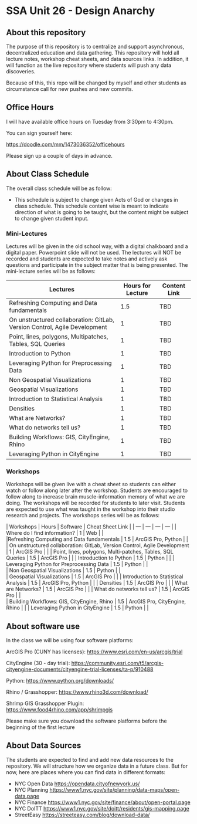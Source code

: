 # SSA Unit 26 - Design Anarchy 

## About this repository
The purpose of this repository is to centralize and support asynchronous, decentralized education and data gathering. This repository will hold all lecture notes, workshop cheat sheets, and data sources links. In addition, it will function as the live repository where students will push any data discoveries.

Because of this, this repo will be changed by myself and other students as circumstance call for new pushes and new commits.

## Office Hours
I will have available office hours on Tuesday from 3:30pm to 4:30pm.

You can sign yourself here:

https://doodle.com/mm/1473036352/officehours

Please sign up a couple of days in advance.

## About Class Schedule

The overall class schedule will be as follow:



* This schedule is subject to change given Acts of God or changes in class schedule. This schedule content wise is meant to indicate direction of what is going to be taught, but the content might be subject to change given student input.

### Mini-Lectures
Lectures will be given in the old school way, with a digital chalkboard and a digital paper. Powerpoint slide will not be used. The lectures will NOT be recorded and students are expected to take notes and actively ask questions and participate in the subject matter that is being presented. The mini-lecture series will be as follows:

| Lectures	| Hours for Lecture |	Content Link |
| --- | --- | --- | 
| Refreshing Computing and Data fundamentals	| 1.5	| TBD |
| On unstructured collaboration: GitLab, Version Control, Agile Development	| 1	| TBD |
| Point, lines, polygons, Multipatches, Tables, SQL Queries |	1	| TBD |
| Introduction to Python	| 1	| TBD |
| Leveraging Python for Preprocessing Data	| 1	| TBD |
| Non Geospatial Visualizations	| 1	| TBD |
| Geospatial Visualizations	| 1	| TBD |
| Introduction to Statistical Analysis | 1 | TBD |
| Densities	| 1	| TBD |
| What are Networks?	| 1	| TBD |
| What do networks tell us? |	1	| TBD |
| Building Workflows: GIS, CityEngine, Rhino |	1	| TBD |
| Leveraging Python in CityEngine	| 1	| TBD |

### Workshops
Workshops will be given live with a cheat sheet so students can either watch or follow along later after the workshop. Students are encouraged to follow along to increase brain muscle-information memory of what we are doing. The workshops will be recorded for students to later visit. Students are expected to use what was taught in the workshop into their studio research and projects. The workshops series will be as follows:

| Workshops	| Hours |	Software	| Cheat Sheet Link |
| — | — | — | — |
| Where do I find information? |	1	| Web | |	
|Refreshing Computing and Data fundamentals	| 1.5 |	ArcGIS Pro, Python | |
| On unstructured collaboration: GitLab, Version Control, Agile Development	| 1	| ArcGIS Pro | |
| Point, lines, polygons, Multi-patches, Tables, SQL Queries | 1.5	| ArcGIS Pro	 | | 
| Introduction to Python	 | 1.5 	| Python	 | |
| Leveraging Python for Preprocessing Data	 | 1.5	| Python | |	
| Non Geospatial Visualizations	| 1.5 |	Python | |	
| Geospatial Visualizations	| 1.5	| ArcGIS Pro | |
| Introduction to Statistical Analysis	 | 1.5 | ArcGIS Pro, Python | |
| Densities |	1.5 |	ArcGIS Pro	 | |
| What are Networks? | 	1.5 |	ArcGIS Pro	 | |
| What do networks tell us? |	1.5 |	ArcGIS Pro | |	
| Building Workflows: GIS, CityEngine, Rhino |	 1.5 |	ArcGIS Pro, CityEngine, Rhino	| |
| Leveraging Python in CityEngine |	1.5 |	Python	| |

## About software use

In the class we will be using four software platforms:

ArcGIS Pro (CUNY has licenses): https://www.esri.com/en-us/arcgis/trial

CityEngine (30 - day trial): https://community.esri.com/t5/arcgis-cityengine-documents/cityengine-trial-licenses/ta-p/910488

Python: https://www.python.org/downloads/

Rhino / Grasshopper: https://www.rhino3d.com/download/

Shrimp GIS Grasshopper Plugin: https://www.food4rhino.com/app/shrimpgis

Please make sure you download the software platforms before the beginning of the first lecture

## About Data Sources

The students are expected to find and add new data resources to the repository. We will structure how we organize data in a future class. But for now, here are places where you can find data in different formats:

- NYC Open Data	https://opendata.cityofnewyork.us/
- NYC Planning	https://www1.nyc.gov/site/planning/data-maps/open-data.page
- NYC Finance	https://www1.nyc.gov/site/finance/about/open-portal.page
- NYC DoITT	https://www1.nyc.gov/site/doitt/residents/gis-mapping.page
- StreetEasy	https://streeteasy.com/blog/download-data/
